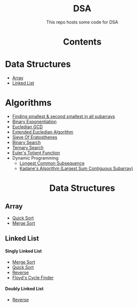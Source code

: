 <h1 align="center">DSA</h1>
<p align="center">This repo hosts some code for DSA</p>
 
<h1 align="center">Contents</h1>

<h1>Data Structures</h1>

- <a href="#array">Array</a>
- <a href="#linked-list">Linked List</a>

<h1>Algorithms</h1>

- <a href="./Algos/SmallestSecondSmallestInSubarrays.cpp">Finding smallest & second smallest in all subarrays</a>
- <a href="./Algos/BinaryExponentiation.cpp">Binary Exponentiation</a>
- <a href="./Algos/EucledianGCD.cpp">Eucledian GCD</a>
- <a href="./Algos/ExtendedEucledianAlgorithm.cpp">Extended Eucledian Algorithm</a>
- <a href="./Algos/SieveOfEratosthenes.cpp">Sieve Of Eratosthenes</a>
- <a href="./Algos/BinarySearch.cpp">Binary Search</a>
- <a href="./Algos/TernarySearch.cpp">Ternary Search</a>
- <a href="./Algos/EulersTotientFunction.cpp">Euler's Totient Function</a>
- Dynamic Programming  
  - <a href="./Algos/LongestCommonSubsequence.cpp">Longest Common Subsequence</a>
  - <a href="./Algos/Kadane.cpp">Kadane's Algorithm (Largest Sum Contiguous Subarray)</a>

<h1 align="center">Data Structures</h1>

<h2 id="array">Array</h2>

- <a href="./Array/QuickSort.cpp">Quick Sort</a>
- <a href="./Array/MergeSort.cpp">Merge Sort</a> 

<h2 id="linked-list">Linked List</h2>

<h4>Singly Linked List</h4>

- <a href="./LinkedList/Singly/MergeSort.cpp">Merge Sort</a>
- <a href="./LinkedList/Singly/QuickSort.cpp">Quick Sort</a>
- <a href="./LinkedList/Singly/Reverse.cpp">Reverse</a>
- <a href="./LinkedList/Singly/CycleFinding.cpp">Floyd's Cycle Finder</a>

<h4>Doubly Linked List</h4>

- <a href="./LinkedList/Doubly/Reverse.cpp">Reverse</a>
